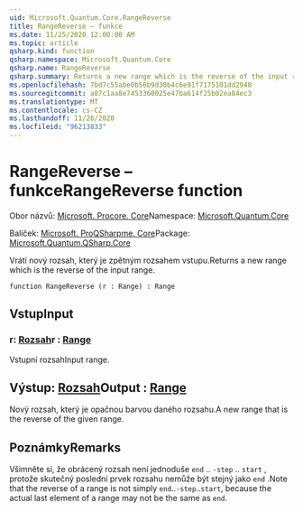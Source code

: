 ```yaml
---
uid: Microsoft.Quantum.Core.RangeReverse
title: RangeReverse – funkce
ms.date: 11/25/2020 12:00:00 AM
ms.topic: article
qsharp.kind: function
qsharp.namespace: Microsoft.Quantum.Core
qsharp.name: RangeReverse
qsharp.summary: Returns a new range which is the reverse of the input range.
ms.openlocfilehash: 7bd7c55abe0b56b9d30b4c6e91f7175101dd2948
ms.sourcegitcommit: a87c1aa8e7453360025e47ba614f25b02ea84ec3
ms.translationtype: MT
ms.contentlocale: cs-CZ
ms.lasthandoff: 11/26/2020
ms.locfileid: "96213833"
---
```

# <a name="rangereverse-function"></a><span data-ttu-id="f4828-102">RangeReverse – funkce</span><span class="sxs-lookup"><span data-stu-id="f4828-102">RangeReverse function</span></span>

<span data-ttu-id="f4828-103">Obor názvů: [Microsoft. Procore. Core](xref:Microsoft.Quantum.Core)</span><span class="sxs-lookup"><span data-stu-id="f4828-103">Namespace: [Microsoft.Quantum.Core](xref:Microsoft.Quantum.Core)</span></span>

<span data-ttu-id="f4828-104">Balíček: [Microsoft. ProQSharpme. Core](https://nuget.org/packages/Microsoft.Quantum.QSharp.Core)</span><span class="sxs-lookup"><span data-stu-id="f4828-104">Package: [Microsoft.Quantum.QSharp.Core](https://nuget.org/packages/Microsoft.Quantum.QSharp.Core)</span></span>


<span data-ttu-id="f4828-105">Vrátí nový rozsah, který je zpětným rozsahem vstupu.</span><span class="sxs-lookup"><span data-stu-id="f4828-105">Returns a new range which is the reverse of the input range.</span></span>

```qsharp
function RangeReverse (r : Range) : Range
```


## <a name="input"></a><span data-ttu-id="f4828-106">Vstup</span><span class="sxs-lookup"><span data-stu-id="f4828-106">Input</span></span>

### <a name="r--range"></a><span data-ttu-id="f4828-107">r: [Rozsah](xref:microsoft.quantum.lang-ref.range)</span><span class="sxs-lookup"><span data-stu-id="f4828-107">r : [Range](xref:microsoft.quantum.lang-ref.range)</span></span>

<span data-ttu-id="f4828-108">Vstupní rozsah</span><span class="sxs-lookup"><span data-stu-id="f4828-108">Input range.</span></span>



## <a name="output--range"></a><span data-ttu-id="f4828-109">Výstup: [Rozsah](xref:microsoft.quantum.lang-ref.range)</span><span class="sxs-lookup"><span data-stu-id="f4828-109">Output : [Range](xref:microsoft.quantum.lang-ref.range)</span></span>

<span data-ttu-id="f4828-110">Nový rozsah, který je opačnou barvou daného rozsahu.</span><span class="sxs-lookup"><span data-stu-id="f4828-110">A new range that is the reverse of the given range.</span></span>

## <a name="remarks"></a><span data-ttu-id="f4828-111">Poznámky</span><span class="sxs-lookup"><span data-stu-id="f4828-111">Remarks</span></span>

<span data-ttu-id="f4828-112">Všimněte si, že obrácený rozsah není jednoduše `end` .. `-step` .. `start` , protože skutečný poslední prvek rozsahu nemůže být stejný jako `end` .</span><span class="sxs-lookup"><span data-stu-id="f4828-112">Note that the reverse of a range is not simply `end`..`-step`..`start`, because the actual last element of a range may not be the same as `end`.</span></span>